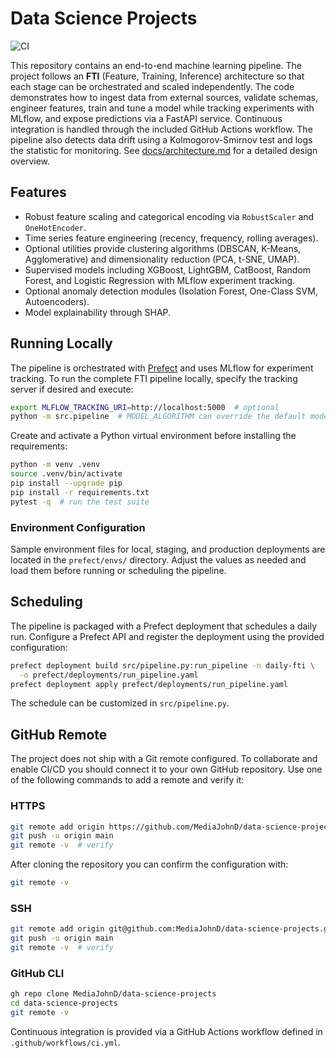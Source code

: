 # Data Science Projects

![CI](https://github.com/MediaJohnD/data-science-projects/actions/workflows/ci.yml/badge.svg)

This repository contains an end-to-end machine learning pipeline. The project
follows an **FTI** (Feature, Training, Inference) architecture so that each
stage can be orchestrated and scaled independently. The code demonstrates how
to ingest data from external sources, validate schemas, engineer features,
train and tune a model while tracking experiments with MLflow, and expose
predictions via a FastAPI service. Continuous integration is handled through
the included GitHub Actions workflow.
The pipeline also detects data drift using a Kolmogorov-Smirnov test and logs
the statistic for monitoring.
See [docs/architecture.md](docs/architecture.md) for a detailed design overview.

## Features

- Robust feature scaling and categorical encoding via `RobustScaler` and
  `OneHotEncoder`.
- Time series feature engineering (recency, frequency, rolling averages).
- Optional utilities provide clustering algorithms (DBSCAN, K-Means,
  Agglomerative) and dimensionality reduction (PCA, t-SNE, UMAP).
- Supervised models including XGBoost, LightGBM, CatBoost, Random Forest,
  and Logistic Regression with MLflow experiment tracking.
- Optional anomaly detection modules (Isolation Forest, One-Class SVM,
  Autoencoders).
- Model explainability through SHAP.

## Running Locally

The pipeline is orchestrated with [Prefect](https://docs.prefect.io/) and uses
MLflow for experiment tracking. To run the complete FTI pipeline locally,
specify the tracking server if desired and execute:

```bash
export MLFLOW_TRACKING_URI=http://localhost:5000  # optional
python -m src.pipeline  # MODEL_ALGORITHM can override the default model
```

Create and activate a Python virtual environment before installing the
requirements:

```bash
python -m venv .venv
source .venv/bin/activate
pip install --upgrade pip
pip install -r requirements.txt
pytest -q  # run the test suite
```

### Environment Configuration

Sample environment files for local, staging, and production deployments are
located in the `prefect/envs/` directory. Adjust the values as needed and load
them before running or scheduling the pipeline.

## Scheduling

The pipeline is packaged with a Prefect deployment that schedules a daily run.
Configure a Prefect API and register the deployment using the provided
configuration:

```bash
prefect deployment build src/pipeline.py:run_pipeline -n daily-fti \
  -o prefect/deployments/run_pipeline.yaml
prefect deployment apply prefect/deployments/run_pipeline.yaml
```
The schedule can be customized in `src/pipeline.py`.

## GitHub Remote

The project does not ship with a Git remote configured. To collaborate and
enable CI/CD you should connect it to your own GitHub repository. Use one of
the following commands to add a remote and verify it:

### HTTPS

```bash
git remote add origin https://github.com/MediaJohnD/data-science-projects.git
git push -u origin main
git remote -v  # verify
```

After cloning the repository you can confirm the configuration with:

```bash
git remote -v
```

### SSH

```bash
git remote add origin git@github.com:MediaJohnD/data-science-projects.git
git push -u origin main
git remote -v  # verify
```

### GitHub CLI

```bash
gh repo clone MediaJohnD/data-science-projects
cd data-science-projects
git remote -v
```

Continuous integration is provided via a GitHub Actions workflow defined in
`.github/workflows/ci.yml`.
